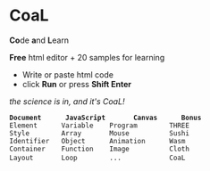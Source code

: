 # CoaL
**Co**de **a**nd **L**earn

**Free** html editor + 20 samples for learning

* Write or paste html code
* click **Run** or press **Shift Enter**

*the science is in, and it's CoaL!*

<pre><code><b>Document      JavaScript       Canvas      Bonus</b>  
Element      Variable    Program        THREE
Style        Array       Mouse          Sushi
Identifier   Object      Animation      Wasm
Container    Function    Image          Cloth
Layout       Loop        ...            CoaL </code> </pre>
